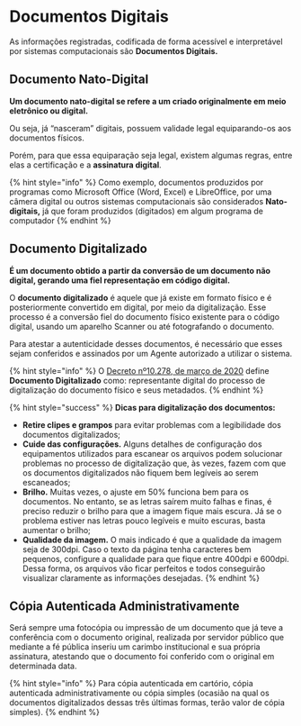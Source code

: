 # Documentos Digitais

As informações registradas, codificada de forma acessível e interpretável por sistemas computacionais são **Documentos Digitais.**

## **Documento Nato-Digital**

**Um documento nato-digital se refere a um criado originalmente em meio eletrônico ou digital.**

Ou seja, já “nasceram” digitais, possuem validade legal equiparando-os aos documentos físicos.

Porém, para que essa equiparação seja legal, existem algumas regras, entre elas a certificação e a **assinatura digital**.

{% hint style="info" %}
Como exemplo, documentos produzidos por programas como Microsoft Office (Word, Excel) e LibreOffice, por uma câmera digital ou outros sistemas computacionais são considerados **Nato-digitais,** já que foram produzidos (digitados) em algum programa de computador
{% endhint %}

## Documento Digitalizado

**É um documento obtido a partir da conversão de um documento não digital, gerando uma fiel representação em código digital.**

O **documento digitalizado** é aquele que já existe em formato físico e é posteriormente convertido em digital, por meio da digitalização. Esse processo é a conversão fiel do documento físico existente para o código digital, usando um aparelho Scanner ou até fotografando o documento.

Para atestar a autenticidade desses documentos, é necessário que esses sejam conferidos e assinados por um Agente autorizado a utilizar o sistema.

{% hint style="info" %}
O  [Decreto nº10.278, de março de 2020](http://www.planalto.gov.br/ccivil\_03/\_ato2019-2022/2020/decreto/D10278.htm) define **Documento Digitalizado** como: representante digital do processo de digitalização do documento físico e seus metadados.
{% endhint %}

{% hint style="success" %}
**Dicas para digitalização dos documentos:**

* **Retire clipes e grampos** para evitar problemas com a legibilidade dos documentos digitalizados;
* **Cuide das configurações.** Alguns detalhes de configuração dos equipamentos utilizados para escanear os arquivos podem solucionar problemas no processo de digitalização que, às vezes, fazem com que os documentos digitalizados não fiquem bem legíveis ao serem escaneados;
* **Brilho.** Muitas vezes, o ajuste em 50% funciona bem para os documentos. No entanto, se as letras saírem muito falhas e finas, é preciso reduzir o brilho para que a imagem fique mais escura. Já se o problema estiver nas letras pouco legíveis e muito escuras, basta aumentar o brilho;
* **Qualidade da imagem.** O mais indicado é que a qualidade da imagem seja de 300dpi. Caso o texto da página tenha caracteres bem pequenos, configure a qualidade para que fique entre 400dpi e 600dpi. Dessa forma, os arquivos vão ficar perfeitos e todos conseguirão visualizar claramente as informações desejadas.
{% endhint %}

## Cópia Autenticada Administrativamente

Será sempre uma fotocópia ou impressão de um documento que já teve a conferência com o documento original, realizada por servidor público que mediante a fé pública inseriu um carimbo institucional e sua própria assinatura, atestando que o documento foi conferido com o original em determinada data.

{% hint style="info" %}
Para cópia autenticada em cartório, cópia autenticada administrativamente ou cópia simples (ocasião na qual os documentos digitalizados dessas três últimas formas, terão valor de cópia simples).
{% endhint %}
